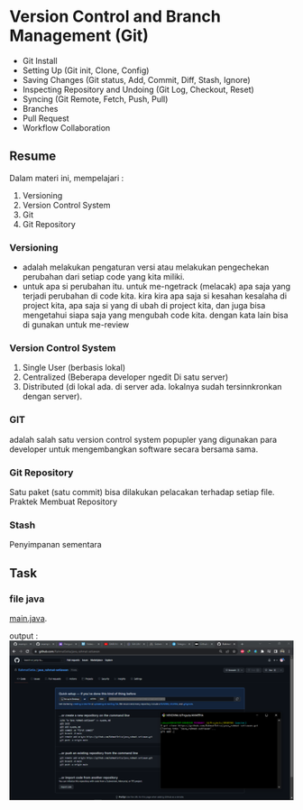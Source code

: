 # Version Control and Branch Management (Git)
- Git Install
- Setting Up (Git init, Clone, Config)
- Saving Changes (Git status, Add, Commit, Diff, Stash, Ignore)
- Inspecting Repository and Undoing (Git Log, Checkout, Reset)
- Syncing (Git Remote, Fetch, Push, Pull)
- Branches
- Pull Request
- Workflow Collaboration

## Resume

Dalam materi ini, mempelajari : 
1. Versioning
2. Version Control System
3. Git
4. Git Repository
### Versioning
- adalah melakukan pengaturan versi atau melakukan pengechekan perubahan dari setiap code yang kita miliki.
- untuk apa si perubahan itu. untuk me-ngetrack (melacak) apa saja yang terjadi perubahan di code kita. kira kira apa saja si kesahan kesalaha di project kita, apa saja si yang di ubah di project kita, dan juga bisa mengetahui siapa saja yang mengubah code kita. dengan kata lain bisa di gunakan untuk me-review

### Version Control System
1. Single User (berbasis lokal)
2. Centralized (Beberapa developer ngedit Di satu server)
3. Distributed (di lokal ada. di server ada. lokalnya sudah tersinnkronkan dengan server).

### GIT
adalah salah satu version control system popupler yang digunakan para developer untuk mengembangkan software secara bersama sama.

### Git Repository
Satu paket (satu commit) bisa dilakukan pelacakan terhadap setiap file.
Praktek Membuat Repository

### Stash
Penyimpanan sementara

## Task
### file java
[main.java](https://github.com/RahmatSetia/AMARTHA/blob/master/src/main/java/com/alta/training/main.java).

output :
![This is an image](https://github.com/RahmatSetia/AMARTHA/blob/master/Screenshot%20(39).png)
